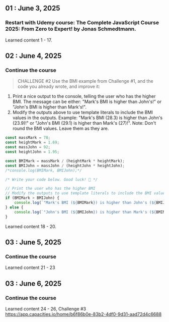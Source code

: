 ## 01 : June 3, 2025
### Restart with Udemy course: The Complete JavaScript Course 2025: From Zero to Expert! by Jonas Schmedtmann.
Learned content 1 - 17.

## 02 : June 4, 2025
### Continue the course
> CHALLENGE #2
Use the BMI example from Challenge #1, and the code you already wrote, and improve it:
1. Print a nice output to the console, telling the user who has the higher BMI. The message can be either:
"Mark's BMI is higher than John's!" or "John's BMI is higher than Mark's!".
2. Modify the outputs above to use template literals to include the BMI values in the outputs.
Example: "Mark's BMI (28.3) is higher than John's (23.9)!" or "John's BMI (29.1) is higher than Mark's (27)!".
Note: Don't round the BMI values. Leave them as they are.

```javascript
const massMark = 78;
const heightMark = 1.69;
const massJohn = 92;
const heightJohn = 1.95;

const BMIMark = massMark / (heightMark * heightMark);
const BMIJohn = massJohn / (heightJohn * heightJohn);
/*console.log(BMIMark, BMIJohn);*/

/* Write your code below. Good luck! 🙂 */

// Print the user who has the higher BMI
// Modify the outputs to use template literals to include the BMI values in the outputs
if (BMIMark > BMIJohn) {
    console.log(`"Mark's BMI (${BMIMark}) is higher than John's (${BMIJohn})!" `)
} else {
    console.log(`"John's BMI (${BMIJohn}) is higher than Mark's (${BMIMark})! `)
}
```
Learned content 18 - 20.

## 03 : June 5, 2025
### Continue the course
Learned content 21 - 23

## 03 : June 6, 2025
### Continue the course
Learned content 24 - 26, Challenge #3 https://app.capacities.io/home/b6f86b0e-83b2-4df0-9d31-aad72d4c6688

